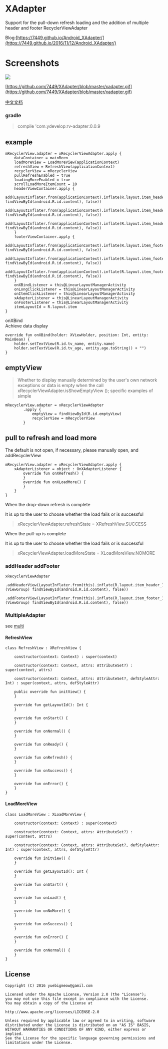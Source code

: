 # XAdapter
Support for the pull-down refresh loading and the addition of multiple header and footer RecyclerViewAdapter


Blog:[https://7449.github.io/Android_XAdapter/](https://7449.github.io/2016/11/12/Android_XAdapter/)

# Screenshots

![](https://github.com/7449/XAdapter/blob/master/xadapter.gif)

[https://github.com/7449/XAdapter/blob/master/xadapter.gif](https://github.com/7449/XAdapter/blob/master/xadapter.gif)


[中文文档](https://7449.github.io/2016/11/12/Android_XAdapter/)

### gradle

>compile 'com.ydevelop:rv-adapter:0.0.9

## example

    mRecyclerView.adapter = xRecyclerViewAdapter.apply {
        dataContainer = mainBeen
        loadMoreView = LoadMoreView(applicationContext)
        refreshView = RefreshView(applicationContext)
        recyclerView = mRecyclerView
        pullRefreshEnabled = true
        loadingMoreEnabled = true
        scrollLoadMoreItemCount = 10
        headerViewContainer.apply {
            add(LayoutInflater.from(applicationContext).inflate(R.layout.item_header_1, findViewById(android.R.id.content), false))
            add(LayoutInflater.from(applicationContext).inflate(R.layout.item_header_2, findViewById(android.R.id.content), false))
            add(LayoutInflater.from(applicationContext).inflate(R.layout.item_header_3, findViewById(android.R.id.content), false))
        }
        footerViewContainer.apply {
            add(LayoutInflater.from(applicationContext).inflate(R.layout.item_footer_1, findViewById(android.R.id.content), false))
            add(LayoutInflater.from(applicationContext).inflate(R.layout.item_footer_2, findViewById(android.R.id.content), false))
            add(LayoutInflater.from(applicationContext).inflate(R.layout.item_footer_3, findViewById(android.R.id.content), false))
        }
        onXBindListener = this@LinearLayoutManagerActivity
        onLongClickListener = this@LinearLayoutManagerActivity
        onItemClickListener = this@LinearLayoutManagerActivity
        xAdapterListener = this@LinearLayoutManagerActivity
        onFooterListener = this@LinearLayoutManagerActivity
        itemLayoutId = R.layout.item
    }

onXBind  
Achieve data display

    override fun onXBind(holder: XViewHolder, position: Int, entity: MainBean) {
        holder.setTextView(R.id.tv_name, entity.name)
        holder.setTextView(R.id.tv_age, entity.age.toString() + "")
    }

## emptyView

>Whether to display manually determined by the user's own network exceptions or data is empty when the call xRecyclerViewAdapter.isShowEmptyView (); specific examples of simple
	
    mRecyclerView.adapter = xRecyclerViewAdapter
            .apply {
                emptyView = findViewById(R.id.emptyView)
                recyclerView = mRecyclerView
            }

## pull to refresh and load more

The default is not open, if necessary, please manually open, and addRecyclerView

    mRecyclerView.adapter = xRecyclerViewAdapter.apply {
        xAdapterListener = object : OnXAdapterListener {
            override fun onXRefresh() {
            }
            override fun onXLoadMore() {
            }
        }
    }

When the drop-down refresh is complete

It is up to the user to choose whether the load fails or is successful

>xRecyclerViewAdapter.refreshState = XRefreshView.SUCCESS

When the pull-up is complete

It is up to the user to choose whether the load fails or is successful

>xRecyclerViewAdapter.loadMoreState = XLoadMoreView.NOMORE

### addHeader addFooter

    xRecyclerViewAdapter
     .addHeaderView(LayoutInflater.from(this).inflate(R.layout.item_header_1, (ViewGroup) findViewById(android.R.id.content), false))
     .addFooterView(LayoutInflater.from(this).inflate(R.layout.item_footer_1, (ViewGroup) findViewById(android.R.id.content), false))
		 
### MultipleAdapter

see [multi](https://github.com/7449/XAdapter/tree/master/xadapterLibrary/src/main/java/com/xadapter/adapter/XMultiAdapter.kt)

#### RefreshView 

    class RefreshView : XRefreshView {
    
        constructor(context: Context) : super(context)
    
        constructor(context: Context, attrs: AttributeSet?) : super(context, attrs)
    
        constructor(context: Context, attrs: AttributeSet?, defStyleAttr: Int) : super(context, attrs, defStyleAttr)
    
        public override fun initView() {
        }
    
        override fun getLayoutId(): Int {
        }
    
        override fun onStart() {
        }
    
        override fun onNormal() {
        }
    
        override fun onReady() {
        }
    
        override fun onRefresh() {
        }
    
        override fun onSuccess() {
        }
    
        override fun onError() {
        }
    }

#### LoadMoreView

    class LoadMoreView : XLoadMoreView {
    
        constructor(context: Context) : super(context)
    
        constructor(context: Context, attrs: AttributeSet?) : super(context, attrs)
    
        constructor(context: Context, attrs: AttributeSet?, defStyleAttr: Int) : super(context, attrs, defStyleAttr)
    
        override fun initView() {
        }
    
        override fun getLayoutId(): Int {
        }
    
        override fun onStart() {
        }
    
        override fun onLoad() {
        }
    
        override fun onNoMore() {
        }
    
        override fun onSuccess() {
        }
    
        override fun onError() {
        }
    
        override fun onNormal() {
        }
    }


License
--
    Copyright (C) 2016 yuebigmeow@gamil.com

    Licensed under the Apache License, Version 2.0 (the "License");
    you may not use this file except in compliance with the License.
    You may obtain a copy of the License at

    http://www.apache.org/licenses/LICENSE-2.0

    Unless required by applicable law or agreed to in writing, software
    distributed under the License is distributed on an "AS IS" BASIS,
    WITHOUT WARRANTIES OR CONDITIONS OF ANY KIND, either express or implied.
    See the License for the specific language governing permissions and
    limitations under the License.

